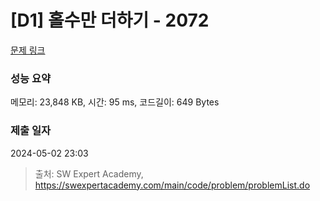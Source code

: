 # [D1] 홀수만 더하기 - 2072 

[문제 링크](https://swexpertacademy.com/main/code/problem/problemDetail.do?contestProbId=AV5QSEhaA5sDFAUq) 

### 성능 요약

메모리: 23,848 KB, 시간: 95 ms, 코드길이: 649 Bytes

### 제출 일자

2024-05-02 23:03



> 출처: SW Expert Academy, https://swexpertacademy.com/main/code/problem/problemList.do